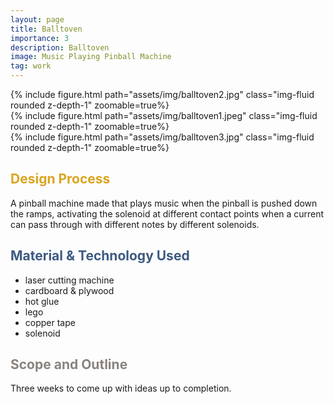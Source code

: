 ```yaml
---
layout: page
title: Balltoven
importance: 3
description: Balltoven
image: Music Playing Pinball Machine
tag: work
---
```


<div class="row mt-3">
<div class="col-sm mt-3 mt-md-0">
        {% include figure.html path="assets/img/balltoven2.jpg" class="img-fluid rounded z-depth-1" zoomable=true%}
    </div>
    <div class="col-sm mt-3 mt-md-0">
        {% include figure.html path="assets/img/balltoven1.jpeg" class="img-fluid rounded z-depth-1" zoomable=true%}
    </div>
    <div class="col-sm mt-3 mt-md-0">
        {% include figure.html path="assets/img/balltoven3.jpg" class="img-fluid rounded z-depth-1" zoomable=true%}
    </div>
</div>


## <span style="color: #daa520;"> Design Process </span>

A pinball machine made that plays music when the pinball is pushed down the ramps, activating the solenoid at different contact points when a current can pass through with different notes by different solenoids. 

## <span style="color: #3d5a80;">Material & Technology Used</span>
- laser cutting machine 
- cardboard & plywood
- hot glue 
- lego 
- copper tape 
- solenoid 


## <span style="color: #8a837d;">Scope and Outline</span>
Three weeks to come up with ideas up to completion.

